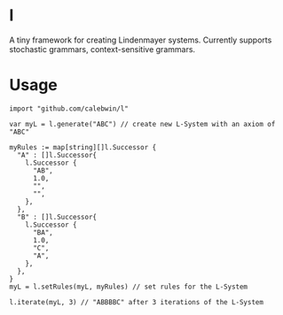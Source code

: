 # l
A tiny framework for creating Lindenmayer systems. Currently supports stochastic grammars, context-sensitive grammars.

# Usage
```
import "github.com/calebwin/l"

var myL = l.generate("ABC") // create new L-System with an axiom of "ABC"

myRules := map[string][]l.Successor {
  "A" : []l.Successor{
    l.Successor {
      "AB",
      1.0,
      "",
      "",
    },
  },
  "B" : []l.Successor{
    l.Successor {
      "BA",
      1.0,
      "C",
      "A",
    },
  },
}
myL = l.setRules(myL, myRules) // set rules for the L-System

l.iterate(myL, 3) // "ABBBBC" after 3 iterations of the L-System
```
